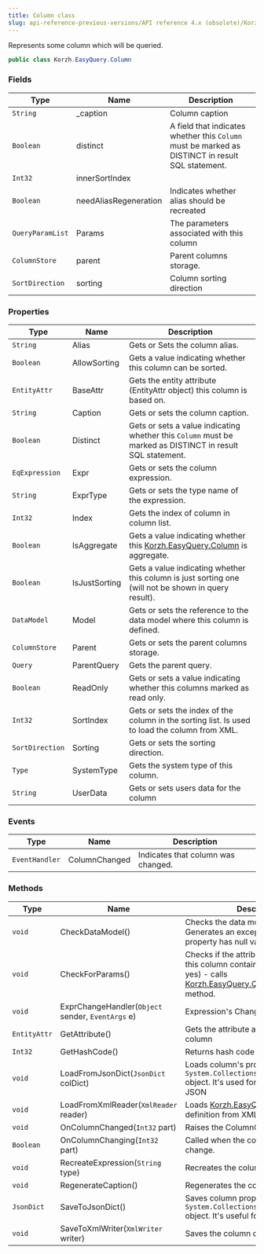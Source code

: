 ```yaml
---
title: Column class
slug: api-reference-previous-versions/API reference 4.x (obsolete)/Korzh.EasyQuery namespace/column-class
---
```



Represents some column which will be queried.
```csharp
public class Korzh.EasyQuery.Column

```

### Fields

| Type | Name | Description | 
| --- | --- | --- | 
| `String` | _caption | Column caption | 
| `Boolean` | distinct | A field that indicates whether this `Column` must be marked as DISTINCT in result SQL statement. | 
| `Int32` | innerSortIndex |  | 
| `Boolean` | needAliasRegeneration | Indicates whether alias should be recreated | 
| `QueryParamList` | Params | The parameters associated with this column | 
| `ColumnStore` | parent | Parent columns storage. | 
| `SortDirection` | sorting | Column sorting direction | 


### Properties

| Type | Name | Description | 
| --- | --- | --- | 
| `String` | Alias | Gets or Sets the column alias. | 
| `Boolean` | AllowSorting | Gets a value indicating whether this column can be sorted. | 
| `EntityAttr` | BaseAttr | Gets the entity attribute (EntityAttr object) this column is based on. | 
| `String` | Caption | Gets or sets the column caption. | 
| `Boolean` | Distinct | Gets or sets a value indicating whether this `Column` must be marked as DISTINCT in result SQL statement. | 
| `EqExpression` | Expr | Gets or sets the column expression. | 
| `String` | ExprType | Gets or sets the type name of the expression. | 
| `Int32` | Index | Gets the index of column in column list. | 
| `Boolean` | IsAggregate | Gets a value indicating whether this [Korzh.EasyQuery.Column](/api-reference-4x/korzh-easyquery-namespace/column-class) is aggregate. | 
| `Boolean` | IsJustSorting | Gets a value indicating whether this column is just sorting one (will not be shown in query result). | 
| `DataModel` | Model | Gets or sets the reference to the data model where this column is defined. | 
| `ColumnStore` | Parent | Gets or sets the parent columns storage. | 
| `Query` | ParentQuery | Gets the parent query. | 
| `Boolean` | ReadOnly | Gets or sets a value indicating whether this columns marked as read only. | 
| `Int32` | SortIndex | Gets or sets the index of the column in the sorting list. Is used to load the column from XML. | 
| `SortDirection` | Sorting | Gets or sets the sorting direction. | 
| `Type` | SystemType | Gets the system type of this column. | 
| `String` | UserData | Gets or sets users data for the column | 


### Events

| Type | Name | Description | 
| --- | --- | --- | 
| `EventHandler` | ColumnChanged | Indicates that column was changed. | 


### Methods

| Type | Name | Description | 
| --- | --- | --- | 
| `void` | CheckDataModel() | Checks the data model object. Generates an exception if Model property has null value. | 
| `void` | CheckForParams() | Checks if the attribute associated with this column contains parameters and (if yes) - calls [Korzh.EasyQuery.Query.RefreshParams](/api-reference-4x/korzh-easyquery-namespace/query-class) method. | 
| `void` | ExprChangeHandler(`Object` sender, `EventArgs` e) | Expression's Change event handler. | 
| `EntityAttr` | GetAttribute() | Gets the attribute associated with this column | 
| `Int32` | GetHashCode() | Returns hash code for column | 
| `void` | LoadFromJsonDict(`JsonDict` colDict) | Loads column's properties from some `System.Collections.IDictionary` object.  It's used for deserialization from JSON | 
| `void` | LoadFromXmlReader(`XmlReader` reader) | Loads [Korzh.EasyQuery.Column](/api-reference-4x/korzh-easyquery-namespace/column-class) definition from XML. | 
| `void` | OnColumnChanged(`Int32` part) | Raises the ColumnChanged event. | 
| `Boolean` | OnColumnChanging(`Int32` part) | Called when the column is about to change. | 
| `void` | RecreateExpression(`String` type) | Recreates the column expression. | 
| `void` | RegenerateCaption() | Regenerates the column caption. | 
| `JsonDict` | SaveToJsonDict() | Saves column properties into some `System.Collections.IDictionary` object. It's useful for JSON serialization | 
| `void` | SaveToXmlWriter(`XmlWriter` writer) | Saves the column definition to XML. |